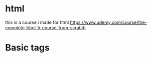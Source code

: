 # html
this is a course i made for html
https://www.udemy.com/course/the-complete-html-5-course-from-scratch

# Basic tags
<!--Comment-->
<!DOCTYPE>
<html>
<head>
<title>
<body>
<h1> to <h6>
<p>
<br>
<hr>
<a>
<link>
<meta>
<style>
